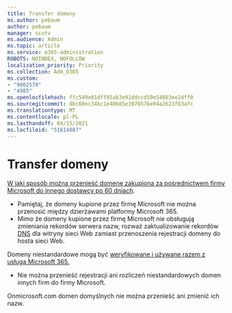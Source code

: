 ```yaml
---
title: Transfer domeny
ms.author: pebaum
author: pebaum
manager: scotv
ms.audience: Admin
ms.topic: article
ms.service: o365-administration
ROBOTS: NOINDEX, NOFOLLOW
localization_priority: Priority
ms.collection: Adm_O365
ms.custom:
- "9002570"
- "4985"
ms.openlocfilehash: ffc549e81dff85ab3e91ddccd50e54603ee24ff0
ms.sourcegitcommit: 8bc60ec34bc1e40685e3976576e04a2623f63a7c
ms.translationtype: MT
ms.contentlocale: pl-PL
ms.lasthandoff: 04/15/2021
ms.locfileid: "51814887"
---
```

# <a name="domain-transfers"></a>Transfer domeny

[W jaki sposób można przenieść domenę zakupioną za pośrednictwem firmy Microsoft do innego dostawcy po 60 dniach](https://docs.microsoft.com/microsoft-365/admin/get-help-with-domains/transfer-a-domain-from-microsoft-to-another-host).

- Pamiętaj, że domeny kupione przez firmę Microsoft nie można przenosić między dzierżawami platformy Microsoft 365.
- Mimo że domeny kupione przez firmę Microsoft nie obsługują zmieniania rekordów serwera nazw, rozważ zaktualizowanie rekordów [DNS](https://docs.microsoft.com/microsoft-365/admin/dns/update-dns-records-to-retain-current-hosting-provider?view=o365-worldwide) dla witryny sieci Web zamiast przenoszenia rejestracji domeny do hosta sieci Web.

Domeny niestandardowe mogą być [weryfikowane i używane razem z usługą Microsoft 365.](https://docs.microsoft.com/microsoft-365/admin/setup/add-domain?view=o365-worldwide)

- Nie można przenieść rejestracji ani rozliczeń niestandardowych domen innych firm do firmy Microsoft.

Onmicrosoft.com domen domyślnych nie można przenieść ani zmienić ich nazw.
